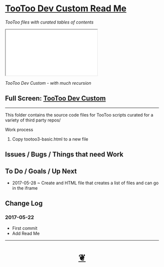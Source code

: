 <span style=display:none; >[You are now in a GitHub source code view - click this link to view Read Me file as a web page]( http://pushme-pullyou.github.io/tootoo/r3/dev-custom/#tootoo/r3/dev-custom/README.md "View file as a web page." ) </span>

<!--
<a href="https://pushme-pullyou.github.io/" >pushme-pullyou.github.io</a> &raquo;  <a href="https://pushme-pullyou.github.io/tootoo/" >tootoo</a> &raquo; </h3> <a href="https://pushme-pullyou.github.io/tootoo/r3/" >r3</a> &raquo; </h3>
-->

[TooToo Dev Custom Read Me]( https://pushme-pullyou.github.io/#tootoo/r3/dev-custom/README.md )
===
_TooToo files with curated tables of contents_

<!--
<img src="" style=display:none; width=800 >
-->

<iframe id=ifr src=list-of-files.html ></iframe>

_TooToo Dev Custom - with much recursion_

## Full Screen: [ TooToo Dev Custom ]( https://pushme-pullyou.github.io/tootoo/r3/dev-custom/index.html )

***

This folder contains the source code files for TooToo scripts curated for a variety of third party repos/

Work process

1. Copy tootoo3-basic.html to a new file


<!--

## Concept

### Issues / Problems to be solved


The general format is an adaptation of the ideas developed in Alexander's _et al_ [A Pattern Language]( https://books.google.com/books?id=hwAHmktpk5IC&pg=PR10#v=onepage&q&f=false ) - as summarized on page 10.

Each pattern describes a problem which occurs over and over again in our environment, and then describes the core of the solution to that problem, in such a way that you can use this solution a million times over, without ever doing it the same way twice.

patterns are descriptions of common problems and proposal for the solutions that can be used repeatedly every time the problem is encountered and producing an different outcome.



### Mission

* TBD

### Vision


* TBD



## Features

* Search for the names all the TootToo files in a folder on GitHub
* Display file names in a menu
* Click file name to display its menu in menu and contents in msin panel
* Click three bars( 'hamburger' ) icon to slide menu in or out
* Direct link to this read me file
* Click on title to reload


## Things you can do using this script

* Click the three bars( 'hamburger menu icon' ) to slide the menu in and out
* Press Control-U/Command-Option-U to view the source code
* Press Control-Shift-J/Command-Option-J to see if the JavaScript console reports any errors


## Things you can do by editing the code

* Open the source code for this file: Click the 'Edit' box in the top right hand corner
* Click the 'Raw' icon and save the raw file to your computer
* Once you've downloaded the file, you can click it to run it.
* Open the file with a text editor

-->

<!--
## Users
_where used_

Intended for xxx

## Links of Interest
-->


## Issues / Bugs / Things that need Work


## To Do / Goals / Up Next

* 2017-05-28 ~ Create and HTML file that creates a list of files and can go in the iframe

## Change Log

### 2017-05-22

* First commit
* Add Read Me


***

<h1 style=text-align:center; ><a href=javascript:window.scrollTo(0,0); title='pushMe pullYou ~ your coming and going happy place' > ❦ </a></h1>

